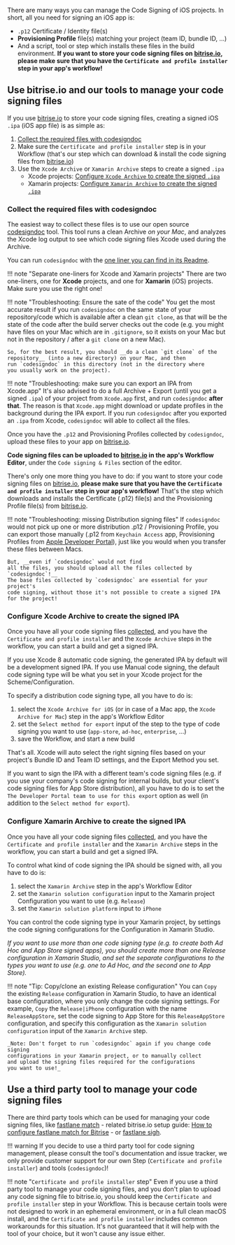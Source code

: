 There are many ways you can manage the Code Signing of iOS projects.
In short, all you need for signing an iOS app is:

* `.p12` Certificate / Identity file(s)
* __Provisioning Profile__ file(s) matching your project (team ID, bundle ID, ...)
* And a script, tool or step which installs these files in the build environment.
  __If you want to store your code signing files on [bitrise.io](https://www.bitrise.io),
  please make sure that you have the `Certificate and profile installer` step in your
  app's workflow!__


## Use bitrise.io and our tools to manage your code signing files

If you use [bitrise.io](https://www.bitrise.io) to store your code signing files,
creating a signed iOS `.ipa` (iOS app file) is as simple as:

1. [Collect the required files with codesigndoc](#collect-the-required-files-with-codesigndoc)
1. Make sure the `Certificate and profile installer` step is in your Workflow (that's
   our step which can download & install the code signing files from [bitrise.io](https://www.bitrise.io))
1. Use the `Xcode Archive` or `Xamarin Archive` steps to create a signed `.ipa`
    * Xcode projects: [Configure `Xcode Archive` to create the signed `.ipa`](#configure-xcode-archive-to-create-the-signed-ipa)
    * Xamarin projects: [Configure `Xamarin Archive` to create the signed `.ipa`](#configure-xamarin-archive-to-create-the-signed-ipa)


### Collect the required files with codesigndoc

The easiest way to collect these files is to use our open source [codesigndoc](https://github.com/bitrise-tools/codesigndoc)
tool. This tool runs a clean Archive _on your Mac_, and analyzes the Xcode log output
to see which code signing files Xcode used during the Archive.

You can run `codesigndoc` with the [one liner you can find in its Readme](https://github.com/bitrise-tools/codesigndoc#one-liner).

!!! note "Separate one-liners for Xcode and Xamarin projects"
    There are two one-liners, one for __Xcode__ projects, and one for __Xamarin__ (iOS) projects.
    Make sure you use the right one!

!!! note "Troubleshooting: Ensure the sate of the code"
    You get the most accurate result if you run `codesigndoc` on the same state of your
    repository/code which is available after a clean `git clone`, as that will
    be the state of the code after the build server checks out the code (e.g.
    you might have files on your Mac which are in `.gitignore`, so it exists
    on your Mac but not in the repository / after a `git clone` on a new Mac).

    So, for the best result, you should __do a clean `git clone` of the
    repository__ (into a new directory) on your Mac, and then
    run `codesigndoc` in this directory (not in the directory where
    you usually work on the project).

!!! note "Troubleshooting: make sure you can export an IPA from Xcode.app"
    It's also advised to do a full Archive + Export (until you get a signed `.ipa`)
    of your project from `Xcode.app` first, and run `codesigndoc` __after that__.
    The reason is that `Xcode.app` might download or update profiles in the background
    during the IPA export. If you run `codesigndoc` after you exported an `.ipa`
    from Xcode, `codesigndoc` will able to collect all the files.

Once you have the `.p12` and Provisioning Profiles collected by `codesigndoc`,
upload these files to your app on [bitrise.io](https://www.bitrise.io).

__Code signing files can be uploaded to [bitrise.io](https://www.bitrise.io) in the app's Workflow Editor__,
under the `Code signing & Files` section of the editor.

There's only one more thing you have to do: if you want to store your code signing files on [bitrise.io](https://www.bitrise.io),
__please make sure that you have the `Certificate and profile installer` step in your app's workflow!__
That's the step which downloads and installs the Certificate (.p12) file(s) and
the Provisioning Profile file(s) from [bitrise.io](https://www.bitrise.io).

!!! note "Troubleshooting: missing Distribution signing files"
    If `codesigndoc` would not pick up one or more distribution .p12 / Provisioning Profile,
    you can export those manually (.p12 from `Keychain Access` app, Provisioning Profiles from
    [Apple Developer Portal](https://developer.apple.com/)), just like you would when you
    transfer these files between Macs.

    But, __even if `codesigndoc` would not find
    all the files, you should upload all the files collected by `codesigndoc`!__
    The base files collected by `codesigndoc` are essential for your project's
    code signing, without those it's not possible to create a signed IPA
    for the project!

### Configure Xcode Archive to create the signed IPA

Once you have all your code signing files [collected](#collect-the-required-files-with-codesigndoc),
and you have the `Certificate and profile installer` and the `Xcode Archive` steps in the workflow,
you can start a build and get a signed IPA.

If you use Xcode 8 automatic code signing, the generated IPA by default will be a development signed IPA.
If you use Manual code signing, the default code signing type will be what you set in your
Xcode project for the Scheme/Configuration.

To specify a distribution code signing type, all you have to do is:

1. select the `Xcode Archive for iOS` (or in case of a Mac app, the `Xcode Archive for Mac`) step in the app's Workflow Editor
1. set the `Select method for export` input of the step to the type of code signing you want to use (`app-store`, `ad-hoc`, `enterprise`, ...)
1. save the Workflow, and start a new build

That's all. Xcode will auto select the right signing files based on your project's Bundle ID and
Team ID settings, and the Export Method you set.

If you want to sign the IPA with a different team's code signing files (e.g.
if you use your company's code signing for internal builds, but your client's
code signing files for App Store distribution), all you have to do is to set
the `The Developer Portal team to use for this export` option as well (in addition
to the `Select method for export`).


### Configure Xamarin Archive to create the signed IPA

Once you have all your code signing files [collected](#collect-the-required-files-with-codesigndoc),
and you have the `Certificate and profile installer` and the `Xamarin Archive` steps in the workflow,
you can start a build and get a signed IPA.

To control what kind of code signing the IPA should be signed with, all you have to do is:

1. select the `Xamarin Archive` step in the app's Workflow Editor
1. set the `Xamarin solution configuration` input to the Xamarin project Configuration you want to use (e.g. `Release`)
1. set the `Xamarin solution platform` input to `iPhone`

You can control the code signing type in your Xamarin project, by settings the
code signing configurations for the Configuration in Xamarin Studio.

_If you want to use more than one code signing type (e.g. to create both Ad Hoc and App Store
signed apps), you should create more than one Release configuration in Xamarin Studio,
and set the separate configurations to the types you want to use (e.g. one to Ad Hoc,
and the second one to App Store)._

!!! note "Tip: Copy/clone an existing Release configuration"
    You can `Copy` the existing
    `Release` configuration in Xamarin Studio, to have an identical base configuration,
    where you only change the code signing settings. For example,
    `Copy` the `Release|iPhone` configuration with the name `ReleaseAppStore`,
    set the code signing to App Store for this `ReleaseAppStore` configuration,
    and specify this configuration as the `Xamarin solution configuration`
    input of the `Xamarin Archive` step.

    _Note: Don't forget to run `codesigndoc` again if you change code signing
    configurations in your Xamarin project, or to manually collect
    and upload the signing files required for the configurations
    you want to use!_


## Use a third party tool to manage your code signing files

There are third party tools which can be used for managing your code signing files,
like [fastlane match](https://github.com/fastlane/fastlane/tree/master/match) -
related bitrise.io setup guide: [How to configure fastlane match for Bitrise](/tips-and-tricks/how-to-configure-fastlane-match-for-bitrise/) -
or [fastlane sigh](https://github.com/fastlane/fastlane/tree/master/sigh).

!!! warning
    If you decide to use a third party tool for code signing management,
    please consult the tool's documentation and issue tracker,
    we only provide customer support for our own Step (`Certificate and profile installer`)
    and tools (`codesigndoc`)!

!!! note "`Certificate and profile installer` step"
    Even if you use a third party tool to manage your code signing files,
    and you don't plan to upload any code signing file to bitrise.io,
    you should keep the `Certificate and profile installer` step in your
    Workflow. This is because certain tools were not designed to work
    in an ephemeral environment, or in a full clean macOS install,
    and the `Certificate and profile installer` includes common
    workarounds for this situation. It's not guaranteed that it will help with
    the tool of your choice, but it won't cause any issue either.
